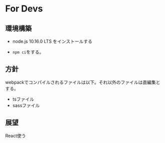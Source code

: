 # For Devs

## 環境構築

* node.js 10.16.0 LTS をインストールする

* `npm ci`をする。


## 方針

webpackでコンパイルされるファイルは以下。それ以外のファイルは直編集とする。

* tsファイル
* sassファイル

## 展望
React使う
